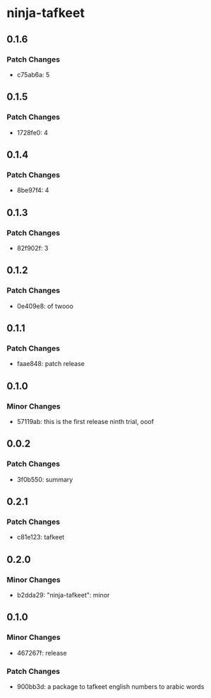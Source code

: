 # ninja-tafkeet

## 0.1.6

### Patch Changes

- c75ab6a: 5

## 0.1.5

### Patch Changes

- 1728fe0: 4

## 0.1.4

### Patch Changes

- 8be97f4: 4

## 0.1.3

### Patch Changes

- 82f902f: 3

## 0.1.2

### Patch Changes

- 0e409e8: of twooo

## 0.1.1

### Patch Changes

- faae848: patch release

## 0.1.0

### Minor Changes

- 57119ab: this is the first release ninth trial, ooof

## 0.0.2

### Patch Changes

- 3f0b550: summary

## 0.2.1

### Patch Changes

- c81e123: tafkeet

## 0.2.0

### Minor Changes

- b2dda29: "ninja-tafkeet": minor

## 0.1.0

### Minor Changes

- 467267f: release

### Patch Changes

- 900bb3d: a package to tafkeet english numbers to arabic words
